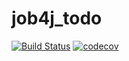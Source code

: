 # job4j_todo

[![Build Status](https://app.travis-ci.com/dheaven92/job4j_todo.svg?branch=master)](https://app.travis-ci.com/dheaven92/job4j_todo)
[![codecov](https://codecov.io/gh/dheaven92/job4j_todo/branch/master/graph/badge.svg?token=T9UVRXEISL)](https://codecov.io/gh/dheaven92/job4j_todo)